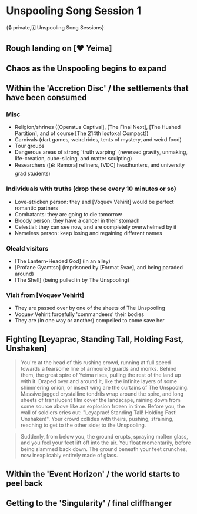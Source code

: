 # Unspooling Song Session 1

{🔒 private,🗓️ Unspooling Song Sessions}

## Rough landing on [❤️ Yeima]

## Chaos as the Unspooling begins to expand

## Within the 'Accretion Disc' / the settlements that have been consumed

### Misc
- Religion/shrines ([Operatus Captival], [The Final Next], [The Hushed Partition], and of course [The 214th Isotoxal Compact])
- Carnivals (dart games, weird rides, tents of mystery, and weird food)
- Tour groups
- Dangerous areas of strong 'truth warping' (reversed gravity, unmaking, life-creation, cube-slicing, and matter sculpting)
- Researchers ([🪨 Remora] refiners, [VDC] headhunters, and university grad students)

### Individuals with truths (drop these every 10 minutes or so)
- Love-stricken person: they and [Voquev Vehirit] would be perfect romantic partners
- Combatants: they are going to die tomorrow
- Bloody person: they have a cancer in their stomach
- Celestial: they can see now, and are completely overwhelmed by it
- Nameless person: keep losing and regaining different names

### Oleald visitors
- [The Lantern-Headed God] (in an alley)
- [Profane Gyamtso] (imprisoned by [Format Svae], and being paraded around)
- [The Shell] (being pulled in by The Unspooling)

### Visit from [Voquev Vehirit]
- They are passed over by one of the sheets of The Unspooling
- Voquev Vehirit forcefully 'commandeers' their bodies
- They are (in one way or another) compelled to come save her

## Fighting [Leyaprac, Standing Tall, Holding Fast, Unshaken]

> You're at the head of this rushing crowd, running at full speed towards a fearsome line of armoured guards and monks. Behind them, the great spire of Yeima rises, pulling the rest of the land up with it. Draped over and around it, like the infinite layers of some shimmering onion, or insect wing are the curtains of The Unspooling. Massive jagged crystalline tendrils wrap around the spire, and long sheets of translucent film cover the landscape, raining down from some source above like an explosion frozen in time. Before you, the wall of soldiers cries out: "Leyaprac! Standing Tall! Holding Fast! Unshaken!". Your crowd collides with theirs, pushing, straining, reaching to get to the other side; to the Unspooling.

> Suddenly, from below you, the ground erupts, spraying molten glass, and you feel your feet lift off into the air. You float momentarily, before being slammed back down. The ground beneath your feet crunches, now inexplicably entirely made of glass.

## Within the 'Event Horizon' / the world starts to peel back

## Getting to the 'Singularity' / final cliffhanger